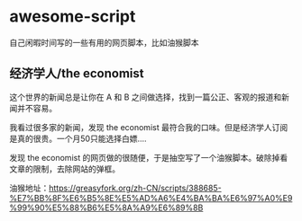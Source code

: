 # awesome-script
自己闲暇时间写的一些有用的网页脚本，比如油猴脚本

## 经济学人/the economist
这个世界的新闻总是让你在 A 和 B 之间做选择，找到一篇公正、客观的报道和新闻并不容易。

我看过很多家的新闻，发现 the economist 最符合我的口味。但是经济学人订阅是真的很贵。一个月50只能选择白嫖....

发现 the economist 的网页做的很随便，于是抽空写了一个油猴脚本。破除掉看文章的限制，去除网站的弹框。

油猴地址：https://greasyfork.org/zh-CN/scripts/388685-%E7%BB%8F%E6%B5%8E%E5%AD%A6%E4%BA%BA%E6%97%A0%E9%99%90%E5%88%B6%E5%8A%A9%E6%89%8B

